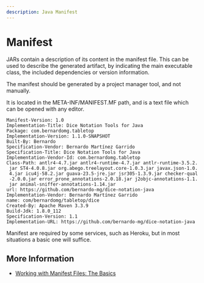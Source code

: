 ```yaml
---
description: Java Manifest
---
```


# Manifest

JARs contain a description of its content in the manifest file. This can be used to describe the generated artifact, by indicating the main executable class, the included dependencies or version information.

The manifest should be generated by a project manager tool, and not manually.

It is located in the META-INF/MANIFEST.MF path, and is a text file which can be opened with any editor.

```
Manifest-Version: 1.0
Implementation-Title: Dice Notation Tools for Java
Package: com.bernardomg.tabletop
Implementation-Version: 1.1.0-SNAPSHOT
Built-By: Bernardo
Specification-Vendor: Bernardo Martínez Garrido
Specification-Title: Dice Notation Tools for Java
Implementation-Vendor-Id: com.bernardomg.tabletop
Class-Path: antlr4-4.7.jar antlr4-runtime-4.7.jar antlr-runtime-3.5.2.
 jar ST4-4.0.8.jar org.abego.treelayout.core-1.0.3.jar javax.json-1.0.
 4.jar icu4j-58.2.jar guava-23.5-jre.jar jsr305-1.3.9.jar checker-qual
 -2.0.0.jar error_prone_annotations-2.0.18.jar j2objc-annotations-1.1.
 jar animal-sniffer-annotations-1.14.jar
url: https://github.com/bernardo-mg/dice-notation-java
Implementation-Vendor: Bernardo Martínez Garrido
name: com/bernardomg/tabletop/dice
Created-By: Apache Maven 3.3.9
Build-Jdk: 1.8.0_112
Specification-Version: 1.1
Implementation-URL: https://github.com/bernardo-mg/dice-notation-java
```

Manifest are required by some services, such as Heroku, but in most situations a basic one will suffice.

## More Information

* [Working with Manifest Files: The Basics](https://docs.oracle.com/javase/tutorial/deployment/jar/manifestindex.html)



